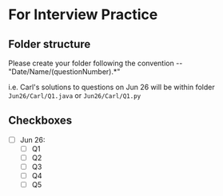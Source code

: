 # For Interview Practice

## Folder structure
Please create your folder following the convention -- "Date/Name/(questionNumber).*"

i.e.
Carl's solutions to questions on Jun 26 will be within folder `Jun26/Carl/Q1.java` or `Jun26/Carl/Q1.py`

## Checkboxes

- [ ] Jun 26:
	- [ ] Q1
	- [ ] Q2
	- [ ] Q3
	- [ ] Q4
	- [ ] Q5 